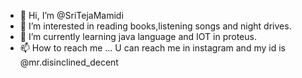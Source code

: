 - 👋 Hi, I’m @SriTejaMamidi
- 👀 I’m interested in reading books,listening songs and night drives.
- 🌱 I’m currently learning java language and IOT in proteus.
- 📫 How to reach me ... U can reach me in instagram and my id is @mr.disinclined_decent

<!---
SriTejaMamidi/SriTejaMamidi is a ✨ special ✨ repository because its `README.md` (this file) appears on your GitHub profile.
You can click the Preview link to take a look at your changes.
--->
